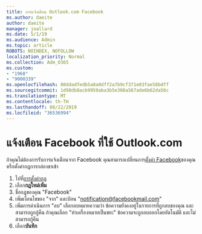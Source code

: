 ```yaml
---
title: การแจ้งเตือน Outlook.com Facebook
ms.author: daeite
author: daeite
manager: joallard
ms.date: 5/1/19
ms.audience: Admin
ms.topic: article
ROBOTS: NOINDEX, NOFOLLOW
localization_priority: Normal
ms.collection: Adm_O365
ms.custom:
- "1968"
- "9000339"
ms.openlocfilehash: 80ddadfedb5a8a0dff2a7b9cf371e03fae58bdff
ms.sourcegitcommit: 1d98db8acb9959aba3b5e308a567ade6b62da56c
ms.translationtype: MT
ms.contentlocale: th-TH
ms.lasthandoff: 08/22/2019
ms.locfileid: "36536994"
---
```

# <a name="facebook-notifications-using-outlookcom"></a>แจ้งเตือน Facebook ที่ใช้ Outlook.com

ถ้าคุณไม่ต้องการรับการแจ้งเตือนจาก Facebook คุณสามารถเปลี่ยนการ[ตั้งค่า Facebook](https://www.facebook.com/settings?tab=notifications)ของคุณ หรือตั้งค่ากฎการกล่องขาเข้า

1. ไปที่[การตั้งค่ากฎ](https://outlook.live.com/mail/options/mail/rules/inboxRules)
1. เลือก**กฎใหม่เพิ่ม**
1. ชื่อกฎของคุณ "Facebook"
1. เพิ่มเงื่อนไขของ "จาก" และป้อน "notification@facebookmail.com"
1. เพิ่มการดำเนินการ "ลบ" เลือกลบหมายความว่า ข้อความยังคงอยู่ในรายการที่ถูกลบของคุณ และสามารถถูกกู้คืน ถ้าคุณเลือก "ทำเครื่องหมายเป็นขยะ" ข้อความจะถูกลบออกโดยอัตโนมัติ และไม่สามารถกู้คืน
1. เลือก**บันทึก**